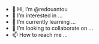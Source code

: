 - 👋 Hi, I’m @redouantou
- 👀 I’m interested in ...
- 🌱 I’m currently learning ...
- 💞️ I’m looking to collaborate on ...
- 📫 How to reach me ...

<!---
redouantou/redouantou is a ✨ special ✨ repository because its `README.md` (this file) appears on your GitHub profile.
You can click the Preview link to take a look at your changes.
--->
